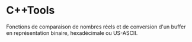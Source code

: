 # C++Tools

Fonctions de comparaison de nombres réels et de conversion d'un buffer en représentation binaire, hexadécimale ou US-ASCII.
